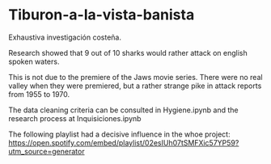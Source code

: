 # Tiburon-a-la-vista-banista
Exhaustiva investigación costeña.

Research showed that 9 out of 10 sharks would rather attack on english spoken waters.

This is not due to the premiere of the Jaws movie series. There were no real valley when they were premiered, but a rather strange pike in attack reports from 1955 to 1970.

The data cleaning criteria can be consulted in Hygiene.ipynb and the research process at Inquisiciones.ipynb

The following playlist had a decisive influence in the whoe project:
https://open.spotify.com/embed/playlist/02esIUh07tSMFXic57YP59?utm_source=generator
